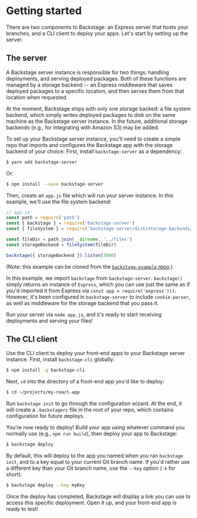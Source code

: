 # Getting started

There are two components to Backstage: an Express server that hosts your branches, and a CLI client to deploy your apps. Let's start by setting up the server.

## The server

A Backstage server instance is responsible for two things: handling deployments, and serving deployed packages. Both of these functions are managed by a storage backend -- an Express middleware that saves deployed packages to a specific location, and then serves them from that location when requested.

At the moment, Backstage ships with only one storage backed: a file system backend, which simply writes deployed packages to disk on the same machine as the Backstage server instance. In the future, additional storage backends (e.g., for integrating with Amazon S3) may be added.

To set up your Backstage server instance, you'll need to create a simple repo that imports and configures the Backstage app with the storage backend of your choice. First, install `backstage-server` as a dependency:

```bash
$ yarn add backstage-server
```

Or:

```bash
$ npm install --save backstage-server
```

Then, create an `app.js` file which will run your server instance. In this example, we'll use the file system backend:

```JavaScript
// app.js
const path = require('path')
const { backstage } = require('backstage-server')
const { fileSystem } = require('backstage-server/dist/storage-backends/file-system')

const fileDir = path.join(__dirname, '../files')
const storageBackend = fileSystem(fileDir)

backstage({ storageBackend }).listen(3000)
```

(Note: this example can be cloned from the [`backstage-example` repo](https://github.com/jessepinho/backstage-example).)

In this example, we import `backstage` from `backstage-server`. `backstage()` simply returns an instance of `Express`, which you can use just the same as if you'd imported it from Express via `const app = require('express')()`. However, it's been configured in `backstage-server` to include `cookie-parser`, as well as middleware for the storage backend that you pass it.

Run your server via `node app.js`, and it's ready to start receiving deployments and serving your files!

## The CLI client

Use the CLI client to deploy your front-end apps to your Backstage server instance. First, install `backstage-cli` globally:

```bash
$ npm install -g backstage-cli
```

Next, `cd` into the directory of a front-end app you'd like to deploy:

```bash
$ cd ~/projects/my-react-app
```

Run `backstage init` to go through the configuration wizard. At the end, it will create a `.backstagerc` file in the root of your repo, which contains configuration for future deploys.

You're now ready to deploy! Build your app using whatever command you normally use (e.g., `npm run build`), then deploy your app to Backstage:

```bash
$ backstage deploy
```

By default, this will deploy to the app you named when you ran `backstage init`, and to a key equal to your current Git branch name. If you'd rather use a different key than your Git branch name, use the `--key` option (`-k` for short):

```bash
$ backstage deploy --key myKey
```

Once the deploy has completed, Backstage will display a link you can use to access this specific deployment. Open it up, and your front-end app is ready to test!
